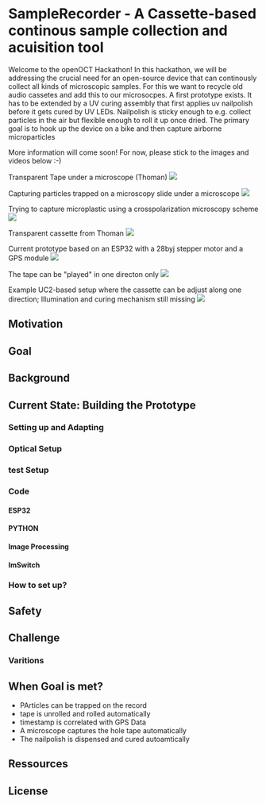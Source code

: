 # SampleRecorder - A Cassette-based continous sample collection and acuisition tool

Welcome to the openOCT Hackathon! In this hackathon, we will be addressing the crucial need for an open-source device that can continously collect all kinds of microscopic samples. For this we want to recycle old audio cassetes and add this to our microsocpes. A first prototype exists. It has to be extended by a UV curing assembly that first applies uv nailpolish before it gets cured by UV LEDs. Nailpolish is sticky enough to e.g. collect particles in the air but flexible enough to roll it up once dried.
The primary goal is to hook up the device on a bike and then capture airborne microparticles

More information will come soon! For now, please stick to the images and videos below :-)

Transparent Tape under a microscope (Thoman)
![](./IMAGES/2023-02-01-075829111.gif)

Capturing particles trapped on a microscopy slide under a microscope
![](./IMAGES/2023-02-06-093656930.gif)

Trying to capture microplastic using  a crosspolarization microscopy scheme
![](./IMAGES/2023-02-06-094908047.gif)

Transparent cassette from Thoman
![](./IMAGES/IMG_20230131_215132.jpg)

Current prototype based on an ESP32 with a 28byj stepper motor and a GPS module
![](./IMAGES/IMG_20230703_084535.jpg)

The tape can be "played" in one directon only
![](./IMAGES/IMG_20230703_084540.jpg)

Example UC2-based setup where the cassette can be adjust along one direction; Illumination and curing mechanism still missing
![](./IMAGES/VID_20230206_170533.gif)




## Motivation


## Goal


## Background


## Current State: Building the Prototype


### Setting up and Adapting

### Optical Setup


### test Setup

### Code


#### ESP32


#### PYTHON

#### Image Processing


#### ImSwitch

### How to set up?

## Safety

## Challenge

### Varitions

## When Goal is met?

- PArticles can be trapped on the record
- tape is unrolled and rolled automatically
- timestamp is correlated with GPS Data
- A microscope captures the hole tape automatically
- The nailpolish is dispensed and cured autoamtically

## Ressources


## License
